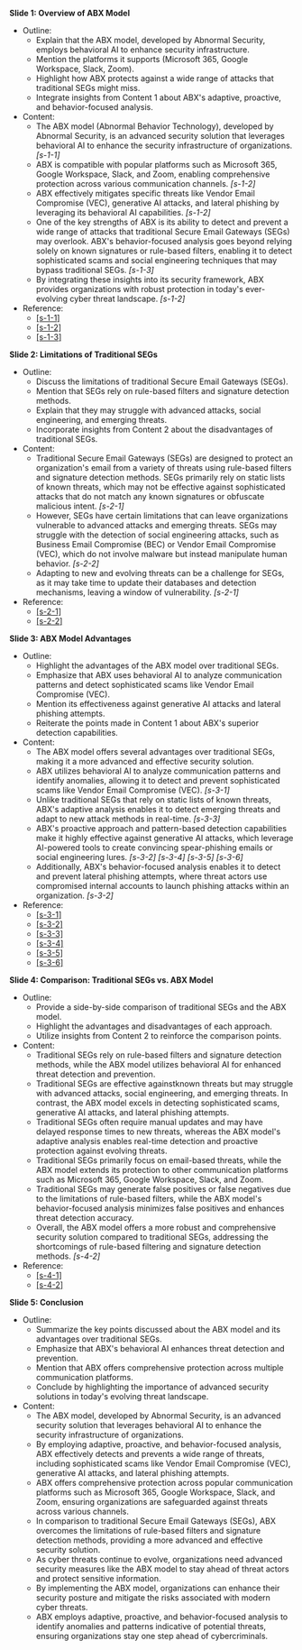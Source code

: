 **Slide 1: Overview of ABX Model**
- Outline:
  + Explain that the ABX model, developed by Abnormal Security, employs behavioral AI to enhance security infrastructure.
  + Mention the platforms it supports (Microsoft 365, Google Workspace, Slack, Zoom).
  + Highlight how ABX protects against a wide range of attacks that traditional SEGs might miss.
  + Integrate insights from Content 1 about ABX's adaptive, proactive, and behavior-focused analysis.
- Content:
  + The ABX model (Abnormal Behavior Technology), developed by Abnormal Security, is an advanced security solution that leverages behavioral AI to enhance the security infrastructure of organizations. *[s-1-1]*
  + ABX is compatible with popular platforms such as Microsoft 365, Google Workspace, Slack, and Zoom, enabling comprehensive protection across various communication channels. *[s-1-2]*
  + ABX effectively mitigates specific threats like Vendor Email Compromise (VEC), generative AI attacks, and lateral phishing by leveraging its behavioral AI capabilities. *[s-1-2]*
  + One of the key strengths of ABX is its ability to detect and prevent a wide range of attacks that traditional Secure Email Gateways (SEGs) may overlook. ABX's behavior-focused analysis goes beyond relying solely on known signatures or rule-based filters, enabling it to detect sophisticated scams and social engineering techniques that may bypass traditional SEGs. *[s-1-3]*
  + By integrating these insights into its security framework, ABX provides organizations with robust protection in today's ever-evolving cyber threat landscape. *[s-1-2]*
- Reference:
  + [[s-1-1]](https://abnormalsecurity.com/resources/abx-technology)
  + [[s-1-2]](https://abnormalsecurity.com/solutions)
  + [[s-1-3]](https://abnormalsecurity.com/solutions/vendor-email-compromise)

**Slide 2: Limitations of Traditional SEGs**
- Outline:
  + Discuss the limitations of traditional Secure Email Gateways (SEGs).
  + Mention that SEGs rely on rule-based filters and signature detection methods.
  + Explain that they may struggle with advanced attacks, social engineering, and emerging threats.
  + Incorporate insights from Content 2 about the disadvantages of traditional SEGs.
- Content:
  + Traditional Secure Email Gateways (SEGs) are designed to protect an organization's email from a variety of threats using rule-based filters and signature detection methods. SEGs primarily rely on static lists of known threats, which may not be effective against sophisticated attacks that do not match any known signatures or obfuscate malicious intent. *[s-2-1]*
  + However, SEGs have certain limitations that can leave organizations vulnerable to advanced attacks and emerging threats. SEGs may struggle with the detection of social engineering attacks, such as Business Email Compromise (BEC) or Vendor Email Compromise (VEC), which do not involve malware but instead manipulate human behavior. *[s-2-2]*
  + Adapting to new and evolving threats can be a challenge for SEGs, as it may take time to update their databases and detection mechanisms, leaving a window of vulnerability. *[s-2-1]*
- Reference:
  + [[s-2-1]](https://abnormalsecurity.com/glossary/secure-email-gateway-seg)
  + [[s-2-2]](https://abnormalsecurity.com/solutions/business-email-compromise)

**Slide 3: ABX Model Advantages**
- Outline:
  + Highlight the advantages of the ABX model over traditional SEGs.
  + Emphasize that ABX uses behavioral AI to analyze communication patterns and detect sophisticated scams like Vendor Email Compromise (VEC).
  + Mention its effectiveness against generative AI attacks and lateral phishing attempts.
  + Reiterate the points made in Content 1 about ABX's superior detection capabilities.
- Content:
  + The ABX model offers several advantages over traditional SEGs, making it a more advanced and effective security solution.
  + ABX utilizes behavioral AI to analyze communication patterns and identify anomalies, allowing it to detect and prevent sophisticated scams like Vendor Email Compromise (VEC). *[s-3-1]*
  + Unlike traditional SEGs that rely on static lists of known threats, ABX's adaptive analysis enables it to detect emerging threats and adapt to new attack methods in real-time. *[s-3-3]*
  + ABX's proactive approach and pattern-based detection capabilities make it highly effective against generative AI attacks, which leverage AI-powered tools to create convincing spear-phishing emails or social engineering lures. *[s-3-2]* *[s-3-4]* *[s-3-5]* *[s-3-6]*
  + Additionally, ABX's behavior-focused analysis enables it to detect and prevent lateral phishing attempts, where threat actors use compromised internal accounts to launch phishing attacks within an organization. *[s-3-2]*
- Reference:
  - [[s-3-1]](https://abnormalsecurity.com/solutions/vendor-email-compromise)
  - [[s-3-2]](https://abnormalsecurity.com/solutions/business-email-compromise)
  - [[s-3-3]](https://abnormalsecurity.com/resources/email-security-trends-report)
  - [[s-3-4]](https://www.linkedin.com/pulse/rising-threat-scammers-harnessing-ai-target-normal-people-cloudthat-yko6e?trk=organization_guest_main-feed-card_feed-article-content)
  - [[s-3-5]](https://abnormalsecurity.com/solutions/business-email-compromise-scam)
  - [[s-3-6]](https://abnormalsecurity.com/solutions/generative-ai-attacks)

**Slide 4: Comparison: Traditional SEGs vs. ABX Model**
- Outline:
  + Provide a side-by-side comparison of traditional SEGs and the ABX model.
  + Highlight the advantages and disadvantages of each approach.
  + Utilize insights from Content 2 to reinforce the comparison points.
- Content:
  + Traditional SEGs rely on rule-based filters and signature detection methods, while the ABX model utilizes behavioral AI for enhanced threat detection and prevention.
  + Traditional SEGs are effective againstknown threats but may struggle with advanced attacks, social engineering, and emerging threats. In contrast, the ABX model excels in detecting sophisticated scams, generative AI attacks, and lateral phishing attempts.
  + Traditional SEGs often require manual updates and may have delayed response times to new threats, whereas the ABX model's adaptive analysis enables real-time detection and proactive protection against evolving threats.
  + Traditional SEGs primarily focus on email-based threats, while the ABX model extends its protection to other communication platforms such as Microsoft 365, Google Workspace, Slack, and Zoom.
  + Traditional SEGs may generate false positives or false negatives due to the limitations of rule-based filters, while the ABX model's behavior-focused analysis minimizes false positives and enhances threat detection accuracy.
  + Overall, the ABX model offers a more robust and comprehensive security solution compared to traditional SEGs, addressing the shortcomings of rule-based filtering and signature detection methods. *[s-4-2]*
- Reference:
  + [[s-4-1]](https://abnormalsecurity.com/)
  + [[s-4-2]](https://www.reddit.com/r/sysadmin/comments/undi9e/email_security_over_and_above_o365_proofpoint/)

**Slide 5: Conclusion**
- Outline:
  + Summarize the key points discussed about the ABX model and its advantages over traditional SEGs.
  + Emphasize that ABX's behavioral AI enhances threat detection and prevention.
  + Mention that ABX offers comprehensive protection across multiple communication platforms.
  + Conclude by highlighting the importance of advanced security solutions in today's evolving threat landscape.
- Content:
  + The ABX model, developed by Abnormal Security, is an advanced security solution that leverages behavioral AI to enhance the security infrastructure of organizations.
  + By employing adaptive, proactive, and behavior-focused analysis, ABX effectively detects and prevents a wide range of threats, including sophisticated scams like Vendor Email Compromise (VEC), generative AI attacks, and lateral phishing attempts.
  + ABX offers comprehensive protection across popular communication platforms such as Microsoft 365, Google Workspace, Slack, and Zoom, ensuring organizations are safeguarded against threats across various channels.
  + In comparison to traditional Secure Email Gateways (SEGs), ABX overcomes the limitations of rule-based filters and signature detection methods, providing a more advanced and effective security solution.
  + As cyber threats continue to evolve, organizations need advanced security measures like the ABX model to stay ahead of threat actors and protect sensitive information.
  + By implementing the ABX model, organizations can enhance their security posture and mitigate the risks associated with modern cyber threats.
  + ABX employs adaptive, proactive, and behavior-focused analysis to identify anomalies and patterns indicative of potential threats, ensuring organizations stay one step ahead of cybercriminals.
